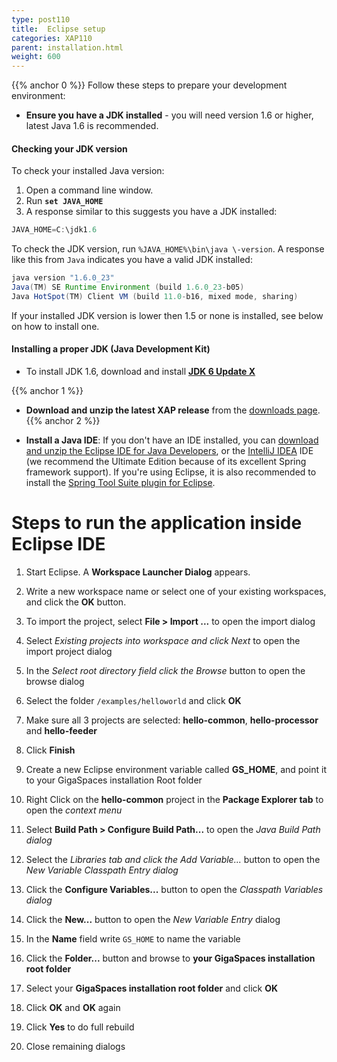 ```yaml
---
type: post110
title:  Eclipse setup
categories: XAP110
parent: installation.html
weight: 600
---
```







{{% anchor 0 %}}
Follow these steps to prepare your development environment:


- **Ensure you have a JDK installed** - you will need version 1.6 or higher, latest Java 1.6 is recommended.

#### Checking your JDK version

To check your installed Java version:

1. Open a command line window.
1. Run **`set JAVA_HOME`**
1. A response similar to this suggests you have a JDK installed:


```java
JAVA_HOME=C:\jdk1.6
```

To check the JDK version, run `%JAVA_HOME%\bin\java \-version`. A response like this from `Java` indicates you have a valid JDK installed:


```java
java version "1.6.0_23"
Java(TM) SE Runtime Environment (build 1.6.0_23-b05)
Java HotSpot(TM) Client VM (build 11.0-b16, mixed mode, sharing)
```

If your installed JDK version is lower then 1.5 or none is installed, see below on how to install one.

#### Installing a proper JDK (Java Development Kit)

- To install JDK 1.6, download and install [**JDK 6 Update X**](http://java.sun.com/javase/downloads/index.jsp)


{{% anchor 1 %}}


- **Download and unzip the latest XAP release** from the [downloads page](http://www.gigaspaces.com/LatestProductVersion).
{{% anchor 2 %}}


- **Install a Java IDE**: If you don't have an IDE installed, you can [download and unzip the Eclipse IDE for Java Developers](http://www.eclipse.org/downloads), or the [IntelliJ IDEA](http://www.jetbrains.com/idea/download/index.html) IDE (we recommend the Ultimate Edition because of its excellent Spring framework support).
If you're using Eclipse, it is also recommended to install the [Spring Tool Suite plugin for Eclipse](http://www.springsource.com/developer/sts).

# Steps to run the application inside Eclipse IDE

1. Start Eclipse. A **Workspace Launcher Dialog** appears.
1. Write a new workspace name or select one of your existing workspaces, and click the **OK** button.
1. To import the project, select **File > Import ...** to open the import dialog
1. Select **Existing projects into workspace* and click *Next** to open the import project dialog
1. In the **Select root directory* field click the *Browse** button to open the browse dialog
1. Select the folder `/examples/helloworld` and click **OK**
1. Make sure all 3 projects are selected: **hello-common**, **hello-processor** and **hello-feeder**
1. Click **Finish**
1. Create a new Eclipse environment variable called **GS_HOME**, and point it to your GigaSpaces installation Root folder

1. Right Click on the **hello-common** project in the **Package Explorer tab** to open the _context menu_
1. Select **Build Path > Configure Build Path...** to open the _Java Build Path dialog_
1. Select the **Libraries tab* and click the *Add Variable...** button to open the _New Variable Classpath Entry dialog_
1. Click the **Configure Variables...** button to open the _Classpath Variables dialog_
1. Click the **New...** button to open the _New Variable Entry_ dialog
1. In the **Name** field write `GS_HOME` to name the variable
1. Click the **Folder...** button and browse to **your GigaSpaces installation root folder**
1. Select your **GigaSpaces installation root folder** and click **OK**
1. Click **OK** and **OK** again
1. Click **Yes** to do full rebuild
1. Close remaining dialogs
